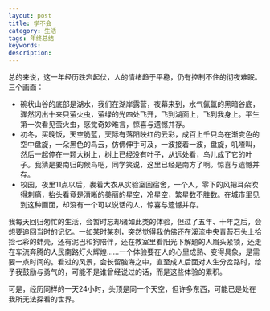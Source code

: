 ```yaml
---
layout: post
title: 学不会
category: 生活
tags: 年终总结
keywords: 
description: 
---
```

总的来说，这一年经历跌宕起伏，人的情绪趋于平稳，仍有控制不住的彻夜难眠。三个画面： 

- 碗状山谷的底部是湖水，我们在湖岸露营，夜幕来到，水气氤氲的黑暗谷底，骤然闪出十来只萤火虫，萤绿的光四处飞开，飞到湖面上，飞到我身上。平生第一次看见萤火虫，感觉奇妙难言，惊喜与遗憾并存。
- 初冬，买晚饭，天空脆蓝，天际有落阳映红的云彩，成百上千只鸟在渐变色的空中盘旋，一朵黑色的鸟云，仿佛伸手可及，一波接着一波，盘旋，叽喳叫，然后一起停在一颗大树上，树上已经没有叶子，从远处看，鸟儿成了它的叶子。我猜是要南归的候鸟吧，同学笑说，这里已经是南方了啊。惊喜与遗憾并存。
- 校园，夜里11点以后，裹着大衣从实验室回宿舍，一个人，零下的风把耳朵吹得刺痛，抬头看竟是清晰的美丽的星空，冷星空，繁星数不胜数。在城市里见到这种画面，却没有一个可以说话的人，惊喜与遗憾并存。

我每天回归匆忙的生活，会暂时忘却诸如此类的体验，但过了五年、十年之后，会想要追回当时的记忆。一如某时某刻，突然觉得我仿佛还在溪流中央青苔石头上拾捡七彩的蚌壳，还有泥巴和狗陪伴，还在教室里看阳光下解题的人眉头紧锁，还走在车流奔腾的人民南路灯火辉煌……一个体验要在人的心里成熟、变得具象，是需要一点时间的。看过的风景，会长留脑海之中，直至成人后面对人生分岔路时，给予我鼓励与勇气的，可能不是谁曾经说过的话，而是这些体验的累积。

可是，经历同样的一天24小时，头顶是同一个天空，但许多东西，可能已是处在我所无法探看的世界。
